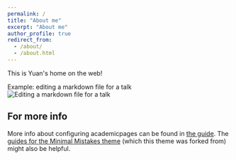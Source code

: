 ```yaml
---
permalink: /
title: "About me"
excerpt: "About me"
author_profile: true
redirect_from: 
  - /about/
  - /about.html
---
```


This is Yuan's home on the web!

Example: editing a markdown file for a talk
![Editing a markdown file for a talk](/images/editing-talk.png)

For more info
------
More info about configuring academicpages can be found in [the guide](https://academicpages.github.io/markdown/). The [guides for the Minimal Mistakes theme](https://mmistakes.github.io/minimal-mistakes/docs/configuration/) (which this theme was forked from) might also be helpful.
